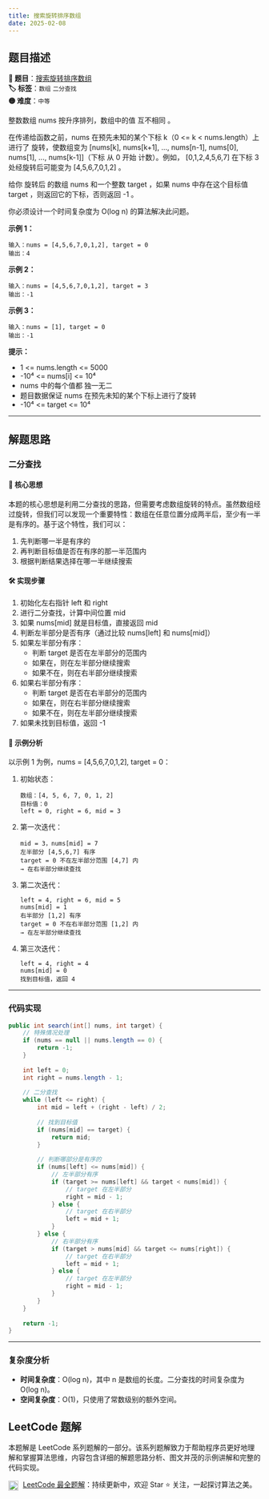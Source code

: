 ```yaml
---
title: 搜索旋转排序数组
date: 2025-02-08
---
```


## 题目描述

**🔗 题目**：[搜索旋转排序数组](https://leetcode.cn/problems/search-in-rotated-sorted-array/)  
**🏷️ 标签**：`数组` `二分查找`  
**🟡 难度**：`中等`  

整数数组 nums 按升序排列，数组中的值 互不相同 。

在传递给函数之前，nums 在预先未知的某个下标 k（0 <= k < nums.length）上进行了 旋转，使数组变为 [nums[k], nums[k+1], ..., nums[n-1], nums[0], nums[1], ..., nums[k-1]]（下标 从 0 开始 计数）。例如， [0,1,2,4,5,6,7] 在下标 3 处经旋转后可能变为 [4,5,6,7,0,1,2] 。

给你 旋转后 的数组 nums 和一个整数 target ，如果 nums 中存在这个目标值 target ，则返回它的下标，否则返回 -1 。

你必须设计一个时间复杂度为 O(log n) 的算法解决此问题。

**示例 1：**
```
输入：nums = [4,5,6,7,0,1,2], target = 0
输出：4
```

**示例 2：**
```
输入：nums = [4,5,6,7,0,1,2], target = 3
输出：-1
```

**示例 3：**
```
输入：nums = [1], target = 0
输出：-1
```

**提示：**
- 1 <= nums.length <= 5000
- -10⁴ <= nums[i] <= 10⁴
- nums 中的每个值都 独一无二
- 题目数据保证 nums 在预先未知的某个下标上进行了旋转
- -10⁴ <= target <= 10⁴

---

## 解题思路

### 二分查找

#### 📝 核心思想

本题的核心思想是利用二分查找的思路，但需要考虑数组旋转的特点。虽然数组经过旋转，但我们可以发现一个重要特性：数组在任意位置分成两半后，至少有一半是有序的。基于这个特性，我们可以：

1. 先判断哪一半是有序的
2. 再判断目标值是否在有序的那一半范围内
3. 根据判断结果选择在哪一半继续搜索

#### 🛠️ 实现步骤

1. 初始化左右指针 left 和 right
2. 进行二分查找，计算中间位置 mid
3. 如果 nums[mid] 就是目标值，直接返回 mid
4. 判断左半部分是否有序（通过比较 nums[left] 和 nums[mid]）
5. 如果左半部分有序：
   - 判断 target 是否在左半部分的范围内
   - 如果在，则在左半部分继续搜索
   - 如果不在，则在右半部分继续搜索
6. 如果右半部分有序：
   - 判断 target 是否在右半部分的范围内
   - 如果在，则在右半部分继续搜索
   - 如果不在，则在左半部分继续搜索
7. 如果未找到目标值，返回 -1

#### 🧩 示例分析

以示例 1 为例，nums = [4,5,6,7,0,1,2], target = 0：

1. 初始状态：
   ```
   数组：[4, 5, 6, 7, 0, 1, 2]
   目标值：0
   left = 0, right = 6, mid = 3
   ```

2. 第一次迭代：
   ```
   mid = 3，nums[mid] = 7
   左半部分 [4,5,6,7] 有序
   target = 0 不在左半部分范围 [4,7] 内
   → 在右半部分继续查找
   ```

3. 第二次迭代：
   ```
   left = 4, right = 6, mid = 5
   nums[mid] = 1
   右半部分 [1,2] 有序
   target = 0 不在右半部分范围 [1,2] 内
   → 在左半部分继续查找
   ```

4. 第三次迭代：
   ```
   left = 4, right = 4
   nums[mid] = 0
   找到目标值，返回 4
   ```

---

### 代码实现

```java
public int search(int[] nums, int target) {
    // 特殊情况处理
    if (nums == null || nums.length == 0) {
        return -1;
    }
    
    int left = 0;
    int right = nums.length - 1;
    
    // 二分查找
    while (left <= right) {
        int mid = left + (right - left) / 2;
        
        // 找到目标值
        if (nums[mid] == target) {
            return mid;
        }
        
        // 判断哪部分是有序的
        if (nums[left] <= nums[mid]) {
            // 左半部分有序
            if (target >= nums[left] && target < nums[mid]) {
                // target 在左半部分
                right = mid - 1;
            } else {
                // target 在右半部分
                left = mid + 1;
            }
        } else {
            // 右半部分有序
            if (target > nums[mid] && target <= nums[right]) {
                // target 在右半部分
                left = mid + 1;
            } else {
                // target 在左半部分
                right = mid - 1;
            }
        }
    }
    
    return -1;
}
```

---

### 复杂度分析

- **时间复杂度**：O(log n)，其中 n 是数组的长度。二分查找的时间复杂度为 O(log n)。
- **空间复杂度**：O(1)，只使用了常数级别的额外空间。

## LeetCode 题解

本题解是 LeetCode 系列题解的一部分。该系列题解致力于帮助程序员更好地理解和掌握算法思维，内容包含详细的解题思路分析、图文并茂的示例讲解和完整的代码实现。

<img src="https://github.githubassets.com/images/modules/logos_page/GitHub-Mark.png" alt="GitHub" width="20" style="vertical-align: middle; margin-right: 5px"> [LeetCode 最全题解](https://github.com/LjyYano/LeetCode)：持续更新中，欢迎 Star ⭐️ 关注，一起探讨算法之美。 